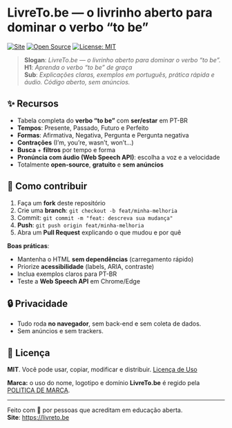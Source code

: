 # LivreTo.be — o livrinho aberto para dominar o verbo “to be”

[![Site](https://img.shields.io/badge/site-livreto.be-0b1020?logo=google-chrome&logoColor=white)](https://livreto.be)
[![Open Source](https://img.shields.io/badge/open--source-100%25-brightgreen.svg)](https://github.com/SEU_USUARIO/livretobe)
[![License: MIT](https://img.shields.io/badge/license-MIT-blue.svg)](LICENSE)

> **Slogan**: _LivreTo.be — o livrinho aberto para dominar o verbo “to be”._  
> **H1**: _Aprenda o verbo “to be” de graça_  
> **Sub**: _Explicações claras, exemplos em português, prática rápida e áudio. Código aberto, sem anúncios._

## ✨ Recursos
- Tabela completa do **verbo “to be”** com **ser/estar** em PT-BR
- **Tempos**: Presente, Passado, Futuro e Perfeito
- **Formas**: Afirmativa, Negativa, Pergunta e Pergunta negativa
- **Contrações** (I’m, you’re, wasn’t, won’t…)
- **Busca** + **filtros** por tempo e forma
- **Pronúncia com áudio (Web Speech API)**: escolha a voz e a velocidade
- Totalmente **open-source**, **gratuito** e **sem anúncios**

## 🤝 Como contribuir
1. Faça um **fork** deste repositório
2. Crie uma **branch**: `git checkout -b feat/minha-melhoria`
3. Commit: `git commit -m "feat: descreva sua mudança"`
4. **Push**: `git push origin feat/minha-melhoria`
5. Abra um **Pull Request** explicando o que mudou e por quê

**Boas práticas**:
- Mantenha o HTML **sem dependências** (carregamento rápido)
- Priorize **acessibilidade** (labels, ARIA, contraste)
- Inclua exemplos claros para PT-BR
- Teste a **Web Speech API** em Chrome/Edge

## 🔒 Privacidade
- Tudo roda **no navegador**, sem back-end e sem coleta de dados.
- Sem anúncios e sem trackers.

## 📄 Licença
**MIT**. Você pode usar, copiar, modificar e distribuir. [Licença de Uso](LICENSE)


**Marca:** o uso do nome, logotipo e domínio **LivreTo.be** é regido pela [POLITICA DE MARCA](POLITICA_DE_MARCA.md).

---

Feito com 💙 por pessoas que acreditam em educação aberta.  
**Site**: https://livreto.be
